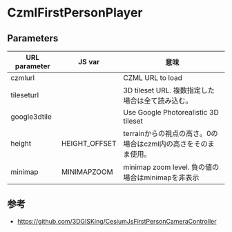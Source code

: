# CzmlFirstPersonPlayer

## 
## Parameters
|URL parameter | JS var | 意味 |
|---|---|---|
|czmlurl||CZML URL to load|
|tileseturl||3D tileset URL. 複数指定した場合は全て読み込む。|
|google3dtile||Use Google Photorealistic 3D tileset|
|height|HEIGHT_OFFSET|terrainからの視点の高さ。0の場合はczml内の高さをそのまま使用。|
|minimap|MINIMAPZOOM|minimap zoom level. 負の値の場合はminimapを非表示|

## 参考
* https://github.com/3DGISKing/CesiumJsFirstPersonCameraController
